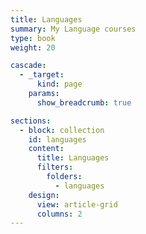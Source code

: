 ```yaml
---
title: Languages
summary: My Language courses
type: book
weight: 20

cascade:
  - _target:
      kind: page
    params:
      show_breadcrumb: true

sections:
  - block: collection
    id: languages
    content:
      title: Languages
      filters:
        folders:
          - languages
    design:
      view: article-grid
      columns: 2
---
```

